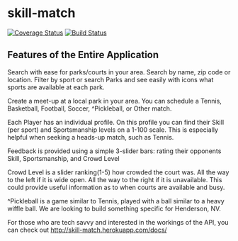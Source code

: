 # skill-match
[![Coverage Status](https://coveralls.io/repos/Skill-Match/skill-match-api/badge.svg?branch=master&service=github)](https://coveralls.io/github/Skill-Match/skill-match-api?branch=master)
[![Build Status](https://travis-ci.org/Skill-Match/skill-match-api.svg?branch=master)](https://travis-ci.org/Skill-Match/skill-match-api)

## Features of the Entire Application

Search with ease for parks/courts in your area. Search by name, zip code or location. Filter by sport or search Parks and see easily with icons what sports are available at each park.

Create a meet-up at a local park in your area. You can schedule a Tennis, Basketball, Football, Soccer, ^Pickleball, or Other match.

Each Player has an individual profile. On this profile you can find their Skill (per sport) and Sportsmanship levels on a 1-100 scale. This is especially helpful when seeking a heads-up match, such as Tennis.

Feedback is provided using a simple 3-slider bars: rating their opponents Skill, Sportsmanship, and Crowd Level

Crowd Level is a slider ranking(1-5) how crowded the court was. All the way to the left if it is wide open. All the way to the right if it is unavailable. This could provide useful information as to when courts are available and busy.


^Pickleball is a game similar to Tennis, played with a ball similar to a heavy wiffle ball. We are looking to build something specific for Henderson, NV.


For those who are tech savvy and interested in the workings of the API, you
can check out http://skill-match.herokuapp.com/docs/
